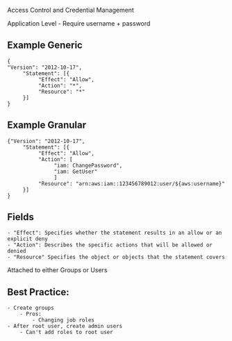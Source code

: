 
Access Control and Credential Management

Application Level
    - Require username + password

## Example Generic
```
{
"Version": "2012-10-17",    
     "Statement": [{        
          "Effect": "Allow",        
          "Action": "*",        
          "Resource": "*"     
     }]
}
```

## Example Granular
```
{"Version": "2012-10-17",    
     "Statement": [{        
          "Effect": "Allow",        
          "Action": [            
               "iam: ChangePassword",            
               "iam: GetUser"            
               ]        
          "Resource": "arn:aws:iam::123456789012:user/${aws:username}"    
     }]
}
```

## Fields
    - "Effect": Specifies whether the statement results in an allow or an explicit deny
    - "Action": Describes the specific actions that will be allowed or denied
    - "Resource" Specifies the object or objects that the statement covers

Attached to either Groups or Users

## Best Practice:
    - Create groups 
        - Pros:
            - Changing job roles
    - After root user, create admin users
        - Can't add roles to root user

